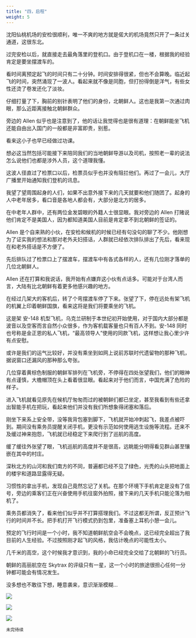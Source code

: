 ```yaml
---
title: "四，启程"
weight: 5
---
```


沈阳仙桃机场的安检很顺利，唯一不爽的地方就是偌大的机场竟然只开了一条过关通道，这很东北。

过完安检以后，就直接走去最角落里的登机口。由于登机口在一楼，根据我的经验肯定是要坐摆渡车的。

看时间离预定起飞的时间只有二十分钟。时间安排得很紧，但也不会算晚。临近起飞的时间，突然涌现了一波人。看起来就不像是同胞，但打扮得倒是洋气，有些女性还烫了卷发还化了淡妆。

仔细打量了下，胸前的别针表明了他们的身份，北朝鲜人。这也是我第一次通过肉眼，那么近距离接触北朝鲜群众。

旁边的 Allen 似乎也是注意到了，他的话让我觉得也是很有道理：在朝鲜能坐飞机还能自由出入国门的一般都是非富即贵，别惹。

看来这小子也早已经做过功课。

想必这当然包括可能接下来陪同我们的当地朝鲜导游以及司机，按照老一辈的说法怎么说他们也都是涉外人员，这个道理我懂。

这波人径直过了检票口以后，检票员似乎也并没有阻拦他们。再过了一会儿，大厅广播里开始通知我们登机的讯息。

我望了望周围起身的人们，如果不出意外接下来的几天就要和他们随团了。起身的人中老年居多，看口音是各地人都会有，大部分是北方的居多。

在中老年人群中，还有两位金发碧眼的外籍人士很显眼。我对旁边的 Allen 打赌说他们肯定不是美国人，因为都知道美国人目前是肯定拿不到北朝鲜的签证的。

Allen 是个自来熟的小伙，在安检和候机的时候已经有句没句的聊了不少。他刚想为了证实我的想法和那对老外夫妇搭话，人群就已经依次排队排出了先后，看来现在和老外搭话是不方便了。

先后排队过了检票口上了摆渡车，摆渡车中有各式各样的人，还有几位刚才落单的几位北朝鲜人。

Allen 还在打算和我说话，我开始有点嫌弃这小伙有点话多。可能对于台湾人而言，大陆有比北朝鲜有着更多他感兴趣的地方。

在经过几架大的客机后，转了个弯摆渡车停了下来。张望了下，停在远处有架飞机的机翼上印着朝鲜国旗，看来这将是我们将要乘坐的飞机。

这是架 安-148 机型飞机，乌克兰研制于本世纪初开始使用，对于国内大部分都是波音以及空客而言自然小众很多，作为客机载客量也只有百人不到。安-148 同时也号称是金正恩的私人飞机，“最高领导人”使用的同款飞机，这样想让我心里少许有点安慰。

或许是我们的运气比较好，并没有乘坐到如网上说前苏联时代遗留物的那种飞机，据说窗口还漏风的那种那么夸张。

几位穿着黄棕色制服的朝鲜军排列在飞机旁，不停得在四处张望我们，他们的眼神有点谨慎，大檐帽顶在头上看着很显眼。看起来对于他们而言，中国充满了危险的样子。

进入飞机就看见原先在候机厅匆匆而过的被朝鲜们都已坐定，甚至我看到有些还拿出智能手机在把玩，看起来他们并没有我们所想象得闭塞和落后。

刚坐下来系上安全带，没等我背包塞到脚下，飞机就开始冲刺起飞，我差点被吓到。期间没有乘务员提醒关闭手机，更没有示范如何使用逃生设施等流程。还来不及缓过神来抱怨，飞机就已经稳定下来爬行到了巡航的高度。

缓了缓往外张望了眼，飞机巡航的高度并不是很高，远眺能分明得看见群山甚至镶嵌在其中的村庄。

深秋北方的山河和我们南方的不同，普遍都已经不见了绿色，光秃的山头把地面上的楼宇和道路显露得无疑。

习惯性的拿出手机，发现自己竟然忘记了关机。在那个环境下手机肯定是没有了信号，旁边的乘客们正在兴奋使用手机往窗外拍照，接下来的几天手机只能沦落为相机了。

乘务员都消失了，看来他们似乎并不打算搭理我们。不过这都无所谓，反正预计飞行的时间并不长。把手机打开飞行模式扔到包里，准备塞上耳机小憩一会儿。

预定的飞行时间是一个小时，我不知道朝鲜航空会不会晚点，这已经完全超出了我目前的人生经验。不过按照刚才起飞的风格，我估计晚点的可能性太小。

几千米的高空，这个时候我才意识到，我的小命已经完全交给了北朝鲜的飞行员。

朝鲜的高丽航空在 Skytrax 的评级只有一星，这一个小时的旅途很担心任何一分钟都可能会有情况发生。

没多想也不敢往下想，睡意袭来，意识渐渐模糊…

![](/north-korea/0008.jpg)

![](/north-korea/0006.jpg)

![](/north-korea/0010.jpg)

`未完待续`

